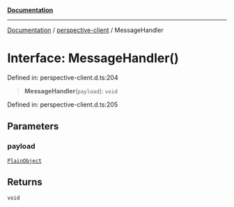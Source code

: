 [**Documentation**](../../index.md)

***

[Documentation](../../index.md) / [perspective-client](../index.md) / MessageHandler

# Interface: MessageHandler()

Defined in: perspective-client.d.ts:204

> **MessageHandler**(`payload`): `void`

Defined in: perspective-client.d.ts:205

## Parameters

### payload

[`PlainObject`](../type-aliases/PlainObject.md)

## Returns

`void`
